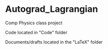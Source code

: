# Autograd_Lagrangian
 Comp Physics class project

Code located in "Code" folder

Documents/drafts located in the "LaTeX" folder
